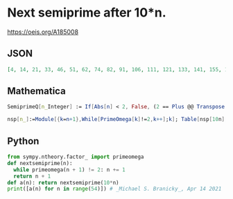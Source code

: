 # Next semiprime after 10\*n\.
https://oeis.org/A185008
## JSON
```JSON
[4, 14, 21, 33, 46, 51, 62, 74, 82, 91, 106, 111, 121, 133, 141, 155, 161, 177, 183, 194, 201, 213, 221, 235, 247, 253, 262, 274, 287, 291, 301, 314, 321, 334, 341, 355, 361, 371, 381, 391, 403, 411, 422, 437, 445, 451, 466, 471, 481, 493, 501, 511, 526, 533]
```
## Mathematica
```Mathematica
SemiprimeQ[n_Integer] := If[Abs[n] < 2, False, (2 == Plus @@ Transpose[FactorInteger[Abs[n]]][[2]])]; NextSemiprime[n_] := Module[{m = n + 1}, While[! SemiPrimeQ[m], m++]; m]; Table[NextSemiprime[10*n], {n, 0, 100}] (* _T. D. Noe_, Nov 02 2012 *)
```
```Mathematica
nsp[n_]:=Module[{k=n+1},While[PrimeOmega[k]!=2,k++];k]; Table[nsp[10n],{n,0,60}] (* _Harvey P. Dale_, Mar 17 2023 *)
```
## Python
```Python
from sympy.ntheory.factor_ import primeomega
def nextsemiprime(n):
  while primeomega(n + 1) != 2: n += 1
  return n + 1
def a(n): return nextsemiprime(10*n)
print([a(n) for n in range(54)]) # _Michael S. Branicky_, Apr 14 2021
```
